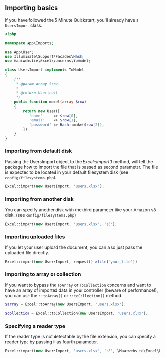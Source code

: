 ## Importing basics

If you have followed the 5 Minute Quickstart, you'll already have a `UsersImport` class.

```php
<?php

namespace App\Imports;

use App\User;
use Illuminate\Support\Facades\Hash;
use Maatwebsite\Excel\Concerns\ToModel;

class UsersImport implements ToModel
{
    /**
     * @param array $row
     *
     * @return User|null
     */
    public function model(array $row)
    {
        return new User([
           'name'     => $row[0],
           'email'    => $row[1],
           'password' => Hash::make($row[2]),
        ]);
    }
}
```

### Importing from default disk

Passing the UsersImport object to the _Excel::import()_ method, will tell the package how to import the file that is passed as second parameter. 
The file is expected to be located in your default filesystem disk (see `config/filesystems.php`).

```php
Excel::import(new UsersImport, 'users.xlsx');
```

### Importing from another disk

You can specify another disk with the third parameter like your Amazon s3 disk. (see `config/filesystems.php`)

```php
Excel::import(new UsersImport, 'users.xlsx', 's3');
```

### Importing uploaded files

If you let your user upload the document, you can also just pass the uploaded file directly.

```php
Excel::import(new UsersImport, request()->file('your_file'));
```

### Importing to array or collection

If you want to bypass the `ToArray` or `ToCollection` concerns and want to have an array of imported data in your controller (beware of performance!), you can use the `::toArray()` or `::toCollection()` method.

```php
$array = Excel::toArray(new UsersImport, 'users.xlsx');

$collection = Excel::toCollection(new UsersImport, 'users.xlsx');
```

### Specifying a reader type

If the reader type is not detectable by the file extension, you can specify a reader type by passing it as fourth parameter.

```php
Excel::import(new UsersImport, 'users.xlsx', 's3', \Maatwebsite\Excel\Excel::XLSX);
```
